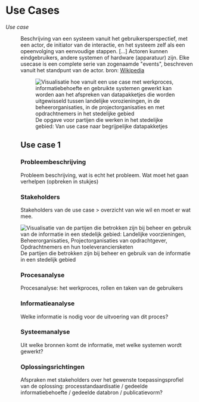 # Use Cases

<dfn data-lt="Use case">Use case</dfn>
<dd>Beschrijving van een systeem vanuit het gebruikersperspectief, met een actor, de initiator van de interactie, en het systeem zelf als een opeenvolging van eenvoudige stappen. […] Actoren kunnen eindgebruikers, andere systemen of hardware (apparatuur) zijn. Elke usecase is een complete serie van zogenaamde "events", beschreven vanuit het standpunt van de actor. bron: <a href="https://nl.wikipedia.org/wiki/Usecase">Wikipedia</a>

<figure>
<img src="./h/media/werkwijzeusecases.png" alt="Visualisatie hoe vanuit een use case met werkproces, informatiebehoefte en gebruikte systemen gewerkt kan worden aan het afspreken van datapakketjes die worden uitgewisseld tussen landelijke vorozieningen, in de beheerorganisaties, in de projectorganisaties en met opdrachtnemers in het stedelijke gebied">
<figcaption>De opgave voor partijen die werken in het stedelijke gebied: Van use case naar begrijpelijke datapakketjes</caption>
</figure>


## Use case 1


### Probleembeschrijving
Probleem beschrijving, wat is echt het probleem. Wat moet het gaan verhelpen (opbreken in stukjes)


### Stakeholders
Stakeholders van de use case > overzicht van wie wil en moet er wat mee.

<img src="./h/media/partijen.png" alt="Visualisatie van de partijen die betrokken zijn bij beheer en gebruik van de informatie in een stedelijk gebied: Landelijke voorzieningen, Beheerorganisaties, Projectorganisaties van opdrachtgever, Opdrachtnemers en hun toeleveranciersketen">
<figcaption>De partijen die betrokken zijn bij beheer en gebruik van de informatie in een stedelijk gebied</caption>
</figure>

### Procesanalyse
Procesanalyse: het werkproces, rollen en taken van de gebruikers


### Informatieanalyse
Welke informatie is nodig voor de uitvoering van dit proces? 


### Systeemanalyse
Uit welke bronnen komt de informatie, met welke systemen wordt gewerkt?

### Oplossingsrichtingen
Afspraken met stakeholders over het gewenste toepassingsprofiel van de oplossing: processtandaardisatie / gedeelde informatiebehoefte / gedeelde databron / publicatievorm?


